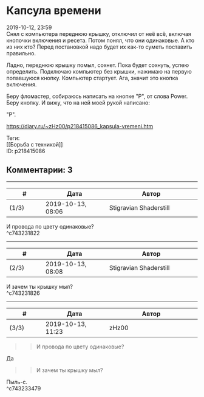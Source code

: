 Капсула времени
===============

  
2019-10-12, 23:59  
 Снял с компьютера переднюю крышку, отключил от неё всё, включая кнопочки включения и ресета. Потом понял, что они одинаковые. А кто из них кто? Перед постановкой надо будет их как-то суметь поставить правильно.   
   
 Ладно, переднюю крышку помыл, сохнет. Пока будет сохнуть, успею определить. Подключаю компьютер без крышки, нажимаю на первую попавшуюся кнопку. Компьютер стартует. Ага, значит это кнопка включения.   
   
 Беру фломастер, собираюсь написать на кнопке "P", от слова Power. Беру кнопку. И вижу, что на ней моей рукой написано:   
   
 "P".   
  
<https://diary.ru/~zHz00/p218415086_kapsula-vremeni.htm>  
  
Теги:  
[[Борьба с техникой]]  
ID: p218415086  


Комментарии: 3
--------------

  


---



|         #         |              Дата              |                     Автор                     |           ID           |
| --- | --- | --- | --- |
| (1/3) | 2019-10-13, 08:06 | Stigravian Shaderstill | c743231822 |

  
 И провода по цвету одинаковые?   
 ^c743231822

---



|         #         |              Дата              |                     Автор                     |           ID           |
| --- | --- | --- | --- |
| (2/3) | 2019-10-13, 08:08 | Stigravian Shaderstill | c743231826 |

  
 И зачем ты крышку мыл?   
 ^c743231826

---



|         #         |              Дата              |                     Автор                     |           ID           |
| --- | --- | --- | --- |
| (3/3) | 2019-10-13, 11:23 | zHz00 | c743233479 |

  
 >>И провода по цвету одинаковые?   
   
 Да   
   
 >>И зачем ты крышку мыл?   
   
 Пыль-с.   
 ^c743233479